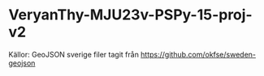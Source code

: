 # VeryanThy-MJU23v-PSPy-15-proj-v2
Källor: 
GeoJSON sverige filer tagit från https://github.com/okfse/sweden-geojson
